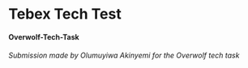 # Tebex Tech Test

#### Overwolf-Tech-Task
###### Submission made by Olumuyiwa Akinyemi for the Overwolf tech task

